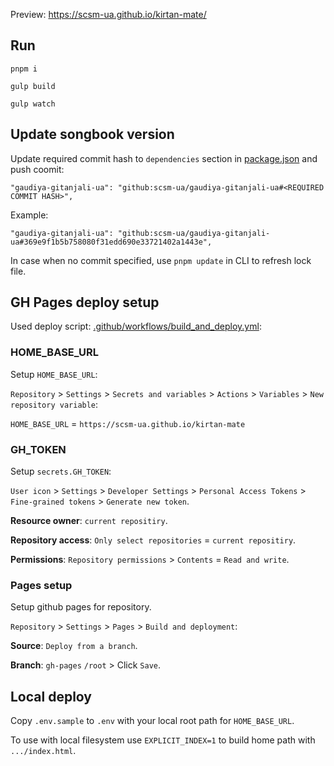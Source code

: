 Preview: https://scsm-ua.github.io/kirtan-mate/

## Run

    pnpm i

    gulp build

    gulp watch

## Update songbook version

Update required commit hash to `dependencies` section in [package.json](package.json) and push coomit:

    "gaudiya-gitanjali-ua": "github:scsm-ua/gaudiya-gitanjali-ua#<REQUIRED COMMIT HASH>",

Example:

    "gaudiya-gitanjali-ua": "github:scsm-ua/gaudiya-gitanjali-ua#369e9f1b5b758080f31edd690e33721402a1443e",

In case when no commit specified, use `pnpm update` in CLI to refresh lock file.

## GH Pages deploy setup

Used deploy script: [.github/workflows/build_and_deploy.yml](.github/workflows/build_and_deploy.yml):

### HOME_BASE_URL

Setup `HOME_BASE_URL`: 

`Repository` > `Settings` > `Secrets and variables` > `Actions` > `Variables` > `New repository variable`:

`HOME_BASE_URL` = `https://scsm-ua.github.io/kirtan-mate`

### GH_TOKEN

Setup `secrets.GH_TOKEN`: 

`User icon` > `Settings` > `Developer Settings` > `Personal Access Tokens` > `Fine-grained tokens` > `Generate new token`.

**Resource owner**: `current repositiry`.

**Repository access**: `Only select repositories` = `current repositiry`.

**Permissions**: `Repository permissions` > `Contents` = `Read and write`.

### Pages setup

Setup github pages for repository.

`Repository` > `Settings` > `Pages` > `Build and deployment`:

**Source**: `Deploy from a branch`.

**Branch**: `gh-pages` `/root` > Click `Save`.

## Local deploy

Copy `.env.sample` to `.env` with your local root path for `HOME_BASE_URL`.

To use with local filesystem use `EXPLICIT_INDEX=1` to build home path with  `.../index.html`.
